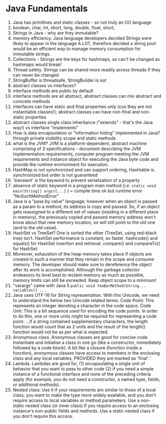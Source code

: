 # Java Fundamentals
1. Java has primitives and static classes - so not truly an OO language
 1. boolean, char, int, short, long, double, float, short,  
1. Strings in Java - why are they immutable?
 1. memory efficiency.  Java language developers decided Strings were likely to appear in the language A LOT, therefore decided a string pool would be an efficient way to manage memory consumption for immutable strings.
 1. Collections - Strings are the keys for hashmaps, so can't be changed as hashmaps would break!
 1. Thread safety.  Strings can be shared more readily across threads if they can never be changed
1. StringBuffer is threadsafe, StringBuilder is not
1. abstract classes vs interfaces?
 1. interface methods are public by default
 1. interface methods are all abstract, abstract classes can mix abstract and concrete methods
 1. interfaces can have static and final properties only (cos they are not instantiable classes!); abstract classes can have non-final and non-static properties
 1. abstract classes single class inheritance ("extends" - that's the Java way!) vs interface "implements"
1. How is data encapsulation or "information hiding" implemented in Java? through private visibility scope and static methods
1. what is the JVM? JVM is a platform-dependent, abstract machine comprising of 3 specifications - document describing the JVM implementation requirements, computer program meeting the JVM requirements and instance object for executing the Java byte code and provide the runtime environment for execution.
1. HashMap is not synchronized and can support ordering, Hashtable is synchronized but order is not guaranteed
1. 'transient' is the keyword to prevent serialization of a property
1. absence of static keyword in a program main method (i.e. `static void main(String[] args){...}` ) = compile time ok but runtime error "NoSuchMethodError"
1. Java is a "pass by value" language; however when an object is passed as a param to a method, its address is copy and passed. So, if an object gets reassigned to a different set of values (residing in a different place in memory), the previously copied and passed memory address won't know about that new memory location, so will still point to the old one (and to the old value).  
1. HashSet vs TreeSet? One is sorted the other (TreeSet, using red-black tree) isn't.  HashSet performance is constant, so faster.  hashcode() and equals() for HashSet insertion and retrieval.  compare() and compareTo() for HashSet.
1. Moreover, exhaustion of the heap memory takes place if objects are created in such a manner that they remain in the scope and consume memory. The developer should make sure to dereference the object after its work is accomplished. Although the garbage collector endeavors its level best to reclaim memory as much as possible, memory limits can still be exceeded.  Keep object scope to a minimum!
1. "varargs" came with Java 5 `public void fooBarMethod(String... variables){ ...`
1. Java uses UTF-16 for String representation. With this Unicode, we need to understand the below two Unicode related terms:
Code Point: This represents an integer denoting a character in the code space.
Code Unit: This is a bit sequence used for encoding the code points. In order to do this, one or more units might be required for representing a code point. ...if a string contained supplementary characters, the length function would count that as 2 units and the result of the length() function would not be as per what is expected.
1. Anonymous class.  Anonymous classes are good for concise code.  Instantiate and initialise a class in one go (like a constructor, immediately followed by a code block).  A bit like a closure (function inside a function), anonymous classes have access to members in the enclosing class and any local variables, PROVIDED they are marked as 'final'.˜  
1. Lambda.  Lambdas are good for,  (1) encapsulating a single unit of behavior that you want to pass to other code (2) if you need a simple instance of a functional interface and none of the preceding criteria apply (for example, you do not need a constructor, a named type, fields, or additional methods).
1. Nested class: Use it if your requirements are similar to those of a local class, you want to make the type more widely available, and you don't require access to local variables or method parameters.
Use a non-static nested class (or inner class) if you require access to an enclosing instance's non-public fields and methods. Use a static nested class if you don't require this access.
